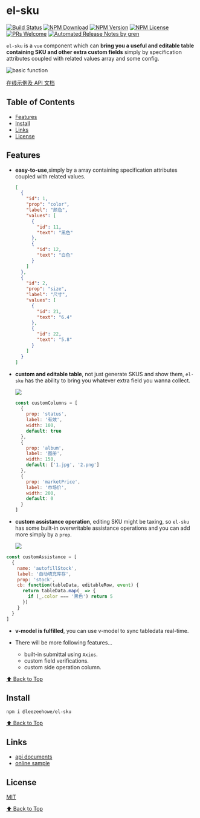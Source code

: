# el-sku

[![Build Status](https://badgen.net/travis/leezeehowe/el-sku/master)](https://travis-ci.com/leezeehowe/el-sku)
[![NPM Download](https://badgen.net/npm/dm/@leezeehowe/el-sku)](https://www.npmjs.com/package/@leezeehowe/el-sku)
[![NPM Version](https://badge.fury.io/js/%40leezeehowe%2Fel-sku.svg)](https://www.npmjs.com/package/@leezeehowe/el-sku)
[![NPM License](https://badgen.net/npm/license/@leezeehowe/el-sku)](https://github.com/leezeehowe/el-sku/blob/master/LICENSE)
[![PRs Welcome](https://img.shields.io/badge/PRs-welcome-brightgreen.svg)](https://github.com/lee/el-sku/pulls)
[![Automated Release Notes by gren](https://img.shields.io/badge/%F0%9F%A4%96-release%20notes-00B2EE.svg)](https://github-tools.github.io/github-release-notes/)

`el-sku` is a `vue` component which can **bring you a useful and editable table containing SKU and other extra custom fields** simply by specification attributes coupled with related values array and some config.

![basic function](https://lee-img-bed.oss-cn-shenzhen.aliyuncs.com/el-sku.png)

[在线示例及 API 文档](https://leezeehowe.github.io/el-sku/)

## Table of Contents

- [Features](#features)
- [Install](#install)
- [Links](#links)
- [License](#license)

## Features

- **easy-to-use**,simply by a array containing specification attributes coupled with related values.

  ```json
  [
    {
      "id": 1,
      "prop": "color",
      "label": "颜色",
      "values": [
        {
          "id": 11,
          "text": "黑色"
        },
        {
          "id": 12,
          "text": "白色"
        }
      ]
    },
    {
      "id": 2,
      "prop": "size",
      "label": "尺寸",
      "values": [
        {
          "id": 21,
          "text": "6.4"
        },
        {
          "id": 22,
          "text": "5.8"
        }
      ]
    }
  ]
  ```

* **custom and editable table**, not just generate SKUS and show them, `el-sku` has the ability to bring you whatever extra field you wanna collect.

  ![](https://lee-img-bed.oss-cn-shenzhen.aliyuncs.com/el-sku-custom-column.png)

  ```javascript
  const customColumns = [
    {
      prop: 'status',
      label: '有效',
      width: 100,
      default: true
    },
    {
      prop: 'album',
      label: '图册',
      width: 150,
      default: ['1.jpg', '2.png']
    },
    {
      prop: 'marketPrice',
      label: '市场价',
      width: 200,
      default: 0
    }
  ]
  ```

- **custom assistance operation**, editing SKU might be taxing, so `el-sku` has some built-in overwritable assistance operations and you can add more simply by a `prop`.

  ![](https://lee-img-bed.oss-cn-shenzhen.aliyuncs.com/el-sku-custom-assistance.png)

```javascript
const customAssistance = [
  {
    name: 'autofillStock',
    label: '自动填充库存',
    prop: 'stock',
    cb: function(tableData, editableRow, event) {
      return tableData.map(_ => {
        if (_.color === '黑色') return 5
      })
    }
  }
]
```

- **v-model is fulfilled**, you can use v-model to sync tabledata real-time.

- There will be more following features...
  - built-in submittal using `Axios`.
  - custom field verifications.
  - custom side operation column.

[⬆ Back to Top](#table-of-contents)

## Install

```
npm i @leezeehowe/el-sku
```

[⬆ Back to Top](#table-of-contents)

## Links

- [api documents](https://leezeehowe.github.io/el-sku/)
- [online sample](https://leezeehowe.github.io/el-sku/)

## License

[MIT](./LICENSE)

[⬆ Back to Top](#table-of-contents)
